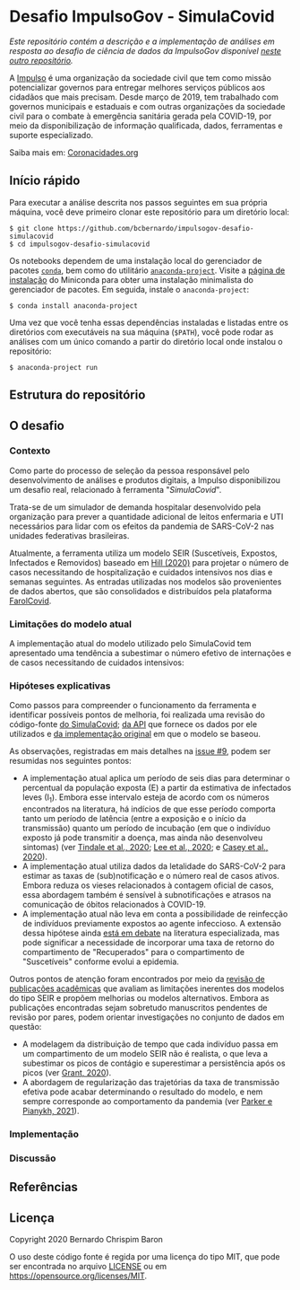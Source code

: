 # Desafio ImpulsoGov - SimulaCovid

*Este repositório contém a descrição e a implementação de análises em resposta
ao desafio de ciência de dados da ImpulsoGov disponível
[neste outro repositório][Desafio].*

A [Impulso] é uma organização da sociedade civil que tem como missão
potencializar governos para entregar melhores serviços públicos aos cidadãos
que mais precisam. Desde março de 2019, tem trabalhado com governos municipais
e estaduais e com outras organizações da sociedade civil para o combate à
emergência sanitária gerada pela COVID-19, por meio da disponibilização de
informação qualificada, dados, ferramentas e suporte especializado.

Saiba mais em: [Coronacidades.org]

[Coronacidades.org]: https://coronacidades.org/
[Desafio]: https://github.com/ImpulsoGov/techdados_desafio_datasience
[Impulso]: https://www.impulsogov.com.br

## Início rápido

Para executar a análise descrita nos passos seguintes em sua própria máquina,
você deve primeiro clonar este repositório para um diretório local:

```text
$ git clone https://github.com/bcbernardo/impulsogov-desafio-simulacovid
$ cd impulsogov-desafio-simulacovid
```

Os notebooks dependem de uma instalação local do gerenciador de pacotes
[`conda`][Conda], bem como do utilitário [`anaconda-project`][Anaconda Project].
Visite a [página de instalação][Miniconda] do Miniconda para obter uma
instalação minimalista do gerenciador de pacotes. Em seguida, instale o
`anaconda-project`:

```text
$ conda install anaconda-project
```

Uma vez que você tenha essas dependências instaladas e listadas entre os
diretórios com executáveis na sua máquina (`$PATH`), você pode rodar as
análises com um único comando a partir do diretório local onde instalou o
repositório:

```text
$ anaconda-project run
```

[Anaconda Project]: https://anaconda-project.readthedocs.io
[Conda]: https://docs.conda.io
[Miniconda]: https://docs.conda.io/en/latest/miniconda.html

## Estrutura do repositório

<!-- TODO -->

## O desafio

### Contexto

Como parte do processo de seleção da pessoa responsável pelo desenvolvimento de
análises e produtos digitais, a Impulso disponibilizou um desafio real,
relacionado à ferramenta "*SimulaCovid*".

Trata-se de um simulador de demanda hospitalar desenvolvido pela organização
para prever a quantidade adicional de leitos enfermaria e UTI necessários para
lidar com os efeitos da pandemia de SARS-CoV-2 nas unidades federativas
brasileiras.

Atualmente, a ferramenta utiliza um modelo SEIR (Suscetíveis,
Expostos, Infectados e Removidos) baseado em [Hill (2020)] para projetar o
número de casos necessitando de hospitalização e cuidados intensivos nos dias e
semanas seguintes. As entradas utilizadas nos modelos são provenientes de dados abertos, que são consolidados e distribuídos pela plataforma [FarolCovid].

[FarolCovid]: https://github.com/ImpulsoGov/farolcovid
[Hill (2020)]: https://github.com/alsnhll/SEIR_COVID19

### Limitações do modelo atual

A implementação atual do modelo utilizado pelo SimulaCovid tem apresentado uma tendência a subestimar o número efetivo de internações e de casos necessitando de cuidados intensivos:

<!-- 
    TODO: inserir gráficos comparando as internações previstas e o observadas 
-->

### Hipóteses explicativas

Como passos para compreender o funcionamento da ferramenta e identificar
possíveis pontos de melhoria, foi realizada uma revisão do código-fonte [do
SimulaCovid][SimulaCovid]; [da API][Coronacidades API] que fornece os dados por
ele utilizados e [da implementação original][Hill (2020)] em que o modelo se
baseou.

As observações, registradas em mais detalhes na [issue #9][#9], podem ser
resumidas nos seguintes pontos:

- A implementação atual aplica um período de seis dias para determinar o
  percentual da população exposta (E) a partir da estimativa de infectados
  leves (I<sub>1</sub>). Embora esse intervalo esteja de acordo com os números
  encontrados na literatura, há indícios de que esse período comporta tanto um
  período de latência (entre a exposição e o início da transmissão) quanto um
  período de incubação (em que o indivíduo exposto já pode transmitir a doença,
  mas ainda não desenvolveu sintomas) (ver [Tindale et al., 2020]; [Lee et
  al., 2020]; e [Casey et al., 2020]).
- A implementação atual utiliza dados da letalidade do SARS-CoV-2 para estimar
  as taxas de (sub)notificação e o número real de casos ativos. Embora reduza
  os vieses relacionados à contagem oficial de casos, essa abordagem também é
  sensível à subnotificações e atrasos na comunicação de óbitos relacionados à
  COVID-19.
- A implementação atual não leva em conta a possibilidade de reinfecção de
  indivíduos previamente expostos ao agente infeccioso. A extensão dessa
  hipótese ainda [está em debate][reinfecção] na literatura especializada, mas
  pode significar a necessidade de incorporar uma taxa de retorno do
  compartimento de "Recuperados" para o compartimento de "Suscetíveis" conforme
  evolui a epidemia.

Outros pontos de atenção foram encontrados por meio da [revisão de publicações acadêmicas][#1] que avaliam as limitações inerentes dos modelos do tipo SEIR e propõem melhorias ou modelos alternativos. Embora as publicações encontradas sejam sobretudo manuscritos pendentes de revisão por pares, podem orientar investigações no conjunto de dados em questão:

- A modelagem da distribuição de tempo que cada indivíduo passa em um
  compartimento de um modelo SEIR não é realista, o que leva a subestimar os
  picos de contágio e superestimar a persistência após os picos (ver [Grant,
  2020]).
- A abordagem de regularização das trajetórias da taxa de transmissão efetiva
  pode acabar determinando o resultado do modelo, e nem sempre corresponde ao
  comportamento da pandemia (ver [Parker e Pianykh, 2021]).

[#1]: https://github.com/bcbernardo/impulsogov-desafio-simulacovid/issues/1
[#9]: https://github.com/bcbernardo/impulsogov-desafio-simulacovid/issues/9
[Casey et al., 2020]: https://doi.org/10.1101/2020.05.08.20094870
[Coronacidades API]: https://github.com/ImpulsoGov/coronacidades-datasource
[Grant, 2020]: https://doi.org/10.1101/2020.10.11.20210831
[Lee et al., 2020]: https://doi.org/10.1007/s12630-020-01729-x
[Parker e Pianykh, 2021]: https://doi.org/10.1093/aje/kwab001
[reinfecção]: https://search.bvsalud.org/global-literature-on-novel-coronavirus-2019-ncov/?output=site&lang=en&from=0&sort=&format=summary&count=20&fb=&page=1&skfp=&index=tw&q=reinfection&search_form_submit=
[SimulaCovid]: https://github.com/ImpulsoGov/techdados_desafio_datasience/tree/main/code
[Tindale et al., 2020]: https://doi.org/10.7554/eLife.57149

### Implementação

<!-- TODO -->

### Discussão

<!-- TODO -->

## Referências

<!-- TODO -->

## Licença

Copyright 2020 Bernardo Chrispim Baron

O uso deste código fonte é regida por uma licença do tipo MIT, que pode ser
encontrada no arquivo [LICENSE](./LICENSE) ou em
<https://opensource.org/licenses/MIT>.
